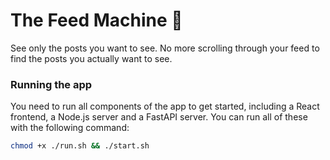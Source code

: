 # The Feed Machine 🥵

See only the posts you want to see. No more scrolling through your feed to find the posts you actually want to see.

### Running the app

You need to run all components of the app to get started, including a React frontend, a Node.js server and a FastAPI server. You can run all of these with the following command:

```bash
chmod +x ./run.sh && ./start.sh
```
